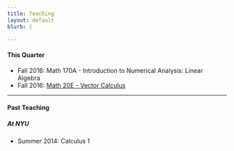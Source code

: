 ```yaml
---
title: Teaching
layout: default
blurb: |

---
```


#### This Quarter

  - Fall 2016: Math 170A - Introduction to Numerical Analysis: Linear Algebra
  - Fall 2016: [Math 20E - Vector Calculus][math20e]
  
   [math20e]:http://thanghuynh.org/teaching/math20e_F16.html 


-------

#### Past Teaching

##### At NYU

  - Summer 2014: Calculus 1

